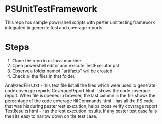 # PSUnitTestFramework
This repo has sample powershell scripts with pester unit testing framework integrated to generate test and coverage reports

# Steps
1. Clone the repo to ur local machine.
2. Open powershell editor and execute TestExecutor.ps1
3. Observe a folder named "artifacts" will be created
4. Check all the files in that folder.

AnalyzedFiles.txt  - this text file list all the files which were used to generate code coverage reports
CoverageReport.html - shows the code coverage report. When file is opened in browser, the last column in the file shows the percentage of the code coverage
HitCommands.html - has all the PS code that was his during pester test execution, helps cross verify coverage report
TestResults.html - has the test execution results. If any pester test case fails then its easy to narrow down on the test case.

